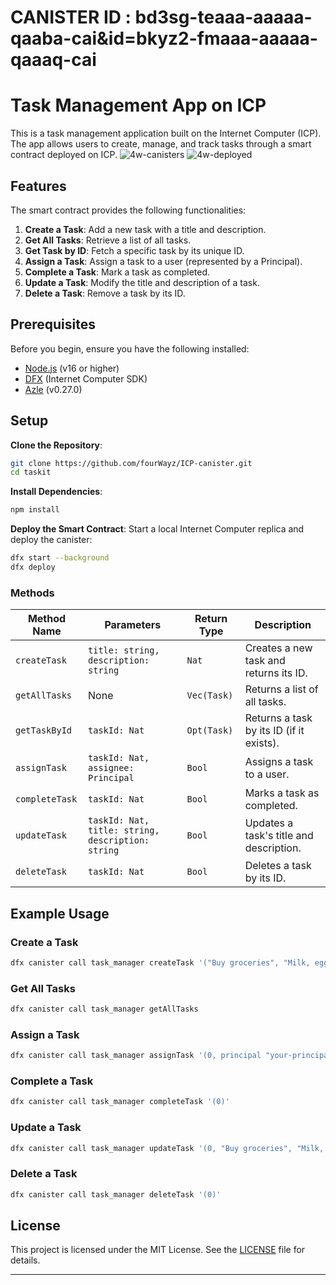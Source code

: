 # CANISTER ID : bd3sg-teaaa-aaaaa-qaaba-cai&id=bkyz2-fmaaa-aaaaa-qaaaq-cai

# Task Management App on ICP

This is a task management application built on the Internet Computer (ICP). The app allows users to create, manage, and track tasks through a smart contract deployed on ICP.
![4w-canisters](https://github.com/user-attachments/assets/d15df826-d833-40ab-b0de-09be67551d1e)
![4w-deployed](https://github.com/user-attachments/assets/cda8cdcb-f1b1-46b4-8cdb-f1d1d8dc4de3)



## Features

The smart contract provides the following functionalities:

1. **Create a Task**: Add a new task with a title and description.
2. **Get All Tasks**: Retrieve a list of all tasks.
3. **Get Task by ID**: Fetch a specific task by its unique ID.
4. **Assign a Task**: Assign a task to a user (represented by a Principal).
5. **Complete a Task**: Mark a task as completed.
6. **Update a Task**: Modify the title and description of a task.
7. **Delete a Task**: Remove a task by its ID.

## Prerequisites

Before you begin, ensure you have the following installed:

- [Node.js](https://nodejs.org/) (v16 or higher)
- [DFX](https://smartcontracts.org/docs/developers-guide/install-upgrade-remove.html) (Internet Computer SDK)
- [Azle](https://github.com/demergent-labs/azle) (v0.27.0)

## Setup

   **Clone the Repository**:
   ```bash
   git clone https://github.com/fourWayz/ICP-canister.git
   cd taskit
   ```

   **Install Dependencies**:
   ```bash
   npm install
   ```

   **Deploy the Smart Contract**:
   Start a local Internet Computer replica and deploy the canister:
   ```bash
   dfx start --background
   dfx deploy
   ```


### Methods

| Method Name     | Parameters                          | Return Type | Description                              |
|-----------------|-------------------------------------|-------------|------------------------------------------|
| `createTask`    | `title: string, description: string` | `Nat`       | Creates a new task and returns its ID.   |
| `getAllTasks`   | None                                | `Vec(Task)` | Returns a list of all tasks.             |
| `getTaskById`   | `taskId: Nat`                       | `Opt(Task)` | Returns a task by its ID (if it exists). |
| `assignTask`    | `taskId: Nat, assignee: Principal`  | `Bool`      | Assigns a task to a user.                |
| `completeTask`  | `taskId: Nat`                       | `Bool`      | Marks a task as completed.               |
| `updateTask`    | `taskId: Nat, title: string, description: string` | `Bool` | Updates a task's title and description. |
| `deleteTask`    | `taskId: Nat`                       | `Bool`      | Deletes a task by its ID.                |


## Example Usage

### Create a Task
```bash
dfx canister call task_manager createTask '("Buy groceries", "Milk, eggs, and bread")'
```

### Get All Tasks
```bash
dfx canister call task_manager getAllTasks
```

### Assign a Task
```bash
dfx canister call task_manager assignTask '(0, principal "your-principal-here")'
```

### Complete a Task
```bash
dfx canister call task_manager completeTask '(0)'
```

### Update a Task
```bash
dfx canister call task_manager updateTask '(0, "Buy groceries", "Milk, eggs, bread, and butter")'
```

### Delete a Task
```bash
dfx canister call task_manager deleteTask '(0)'
```

## License

This project is licensed under the MIT License. See the [LICENSE](LICENSE) file for details.

---
